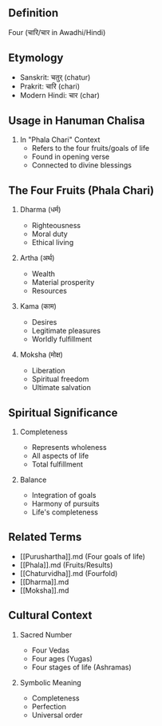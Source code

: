 
## Definition
Four (चारि/चार in Awadhi/Hindi)

## Etymology
- Sanskrit: चतुर् (chatur)
- Prakrit: चारि (chari)
- Modern Hindi: चार (char)

## Usage in Hanuman Chalisa
1. In "Phala Chari" Context
   - Refers to the four fruits/goals of life
   - Found in opening verse
   - Connected to divine blessings

## The Four Fruits (Phala Chari)
1. Dharma (धर्म)
   - Righteousness
   - Moral duty
   - Ethical living

2. Artha (अर्थ)
   - Wealth
   - Material prosperity
   - Resources

3. Kama (काम)
   - Desires
   - Legitimate pleasures
   - Worldly fulfillment

4. Moksha (मोक्ष)
   - Liberation
   - Spiritual freedom
   - Ultimate salvation

## Spiritual Significance
1. Completeness
   - Represents wholeness
   - All aspects of life
   - Total fulfillment

2. Balance
   - Integration of goals
   - Harmony of pursuits
   - Life's completeness

## Related Terms
- [[Purushartha]].md (Four goals of life)
- [[Phala]].md (Fruits/Results)
- [[Chaturvidha]].md (Fourfold)
- [[Dharma]].md
- [[Moksha]].md

## Cultural Context
1. Sacred Number
   - Four Vedas
   - Four ages (Yugas)
   - Four stages of life (Ashramas)

2. Symbolic Meaning
   - Completeness
   - Perfection
   - Universal order

